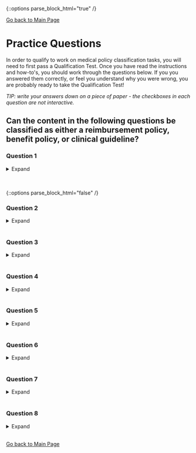 {::options parse_block_html="true" /}
<br/>

[Go back to Main Page](./index.md)

# Practice Questions
In order to qualify to work on medical policy classification tasks, you will need to first pass a Qualification Test. Once you have read the instructions and how-to's, you should work through the questions below. If you you answered them correctly, or feel you understand why you were wrong, you are probably ready to take the Qualification Test!

_TIP: write your answers down on a piece of paper - the checkboxes in each question are not interactive._

## Can the content in the following questions be classified as either a reimbursement policy, benefit policy, or clinical guideline?

### Question 1

<details>
  <summary>
    Expand
  </summary>
<br/>
  
- [ ] Definitely
- [ ] Probably
- [ ] Not Sure
- [ ] Probably Not
- [ ] No
 
 [Tutorial - Question 1 - Right Click and choose "Open in New Window"](./index.md)
  
  <details>
      <summary>
        Click For Answer
      </summary>
  <br/>
  
  - [x] Definitely
  
  Explanation: This is a new benefit announcement with a procedure code and effective date, and healh plan information (TMHP). 
  
* WHY - Official communication of policy change
* WHO - Any provider billing the procedure code after the start date
* WHAT - **IF** 69205, for CSHCN members all ages, rendered in inpatient or outpatient setting **THEN** Payable

   </details>
 </details> 
<br/>
<br/>

{::options parse_block_html="false" /}

### Question 2
<details>
  <summary>
    Expand
  </summary>
  <br/>
  
- [ ] Definitely
- [ ] Probably
- [ ] Not Sure
- [ ] Probably Not
- [ ] No
 
 [Tutorial - Question 2 - Right Click and choose "Open in New Window"](./index.md)
  <details>
     <summary>
     Click For Answer
     </summary>
  <br/>
  
  - [x] No
  
Explanation: This is a document labeled "Exhibit". It is generally the case that a document labeled this way is not a policy. If you read fruther you will find that this is an evaluation questionnaire that a managed care provider must fill out in order to maintain status as a managed care organization for Florida residents. Therefore this document does not qualify as any of the types of policy in question.

</details>
</details>
<br/>

 ### Question 3

 <details>
  <summary>Expand</summary>
   <br/>
  
- [ ] Definitely
- [ ] Probably
- [ ] Not Sure
- [ ] Probably Not
- [ ] No
 
 
 [Tutorial - Question 3 - Right Click and choose "Open in New Window"](./index.md)
 <details>
    <summary>
    Click For Answer
    </summary>
  <br/>
  
  - [x] No
  
Explanation: This is an announcement of delay of claim payment only.  It is just an FYI to providers that they might have to wait an extra 4 days to get paid. No policy here!

</details>
</details>
<br/>

### Question 4

<details>
  <summary>
  Expand
  </summary>
  <br/>
  
- [ ] Definitely
- [ ] Probably
- [ ] Not Sure
- [ ] Probably Not
- [ ] No
 
 [Tutorial - Question 4 - Right Click and choose "Open in New Window"](./index.md)
  <details>
      <summary>
      Click For Answer
      </summary>
  <br/>
  
  - [x] Definitely
  
Explanation: This is an announcement by Pennsylvania Department of Human Services regarding the prior authorization policy surrounding proton pump inhibitors. Sometimes official policy updates can be communicated in bulletins. If a provider is required to have a prior authorization and does not get one, they won't be paid. That puts this into the Reimbursement Policy category. Lets take a look at the breakdown:  

   a. WHY - Updated handbook pages including prior authorization requirements for medical neccessity evaluation for proton pump inhibitors
   b. WHO - The bulletin applies to all licensed pharmacies and prescribers enrolled in the Medical Assistance Program who provide services in the fee-for-service system
   c. WHAT - Prior authorizations are required when: Prescriptions for drugs not on the preferred drug list (a reference document that is linked to in the bulletin), or when the quantity limit is exceeded, if it is being prescribed to a child under 6 years if the total duration of the prescription is longer than 4 months or more in the previous 180 day period (6 months)...and more.

</details>
</details>
<br/>


### Question 5


 <details>
  <summary>
  Expand
  </summary>
   <br/>
  
- [ ] Definitely
- [ ] Probably
- [ ] Not Sure
- [ ] Probably Not
- [ ] No

 [Tutorial - Question 5 - Right Click and choose "Open in New Window"](./index.md)
  <details>
      <summary>
      Click For Answer
      </summary>
  <br/>
  
  - [x] No
  
 Explanation: This is a policy in that it has Why, Who and What - but it does not fall under the category of any of the policy types we are interested in (reimbursement, member benefit, or clinical guideline).

</details>
</details>
<br/>

### Question 6

 <details>
  <summary>
  Expand
  </summary>
   <br/>
  
- [ ] Definitely
- [ ] Probably
- [ ] Not Sure
- [ ] Probably Not
- [ ] No
 
 [Tutorial - Question 6 - Right Click and choose "Open in New Window"](./index.md)
  <details>
    <summary>
    Click For Answer
    </summary>
  <br/>
  
  - [x] Definitely
  
 Explanation: This is a Clinical Guideline policy. It will often look quite different from a Reimbursement or Member Benefits policy type. While they don't typically refer to specific HCPCS or CPT procedure codes that would be used on a medical claim, they do refer to specific services with a rating as to whether it is clinically appropriate for the condition(s) that the patient suffers. The rating scale is defined in the document. 
 
   a. WHY - These criteria are intended to guide radiologists, radiation oncologists and referring physicians in making decisions regarding radiologic imaging and treatment.
   
   b. WHO - Any service provider who is providing radiologic imaging and treatment
   
   c. WHAT - Under various conditions listed in the tables, there is a rating accompanying each procedure which corresponds to the level of appropriateness for choosing that procedure.

</details>
</details>
<br/>

### Question 7

 <details>
  <summary>
  Expand
  </summary>
   <br/>
  
- [ ] Definitely
- [ ] Probably
- [ ] Not Sure
- [ ] Probably Not
- [ ] No
 
 [Tutorial - Question 7 - Right Click and choose "Open in New Window"](./index.md)
  <details>
    <summary>
    Click For Answer
    </summary>
  <br/>
  
  - [x] Definitely
  
 Explanation: This looks like simple Fee Schedule reference data, which is usually not the policy itself (but supports a payment policy). In some cases the fee schedule can also contain medical policy, like in this case where it also includes the number of units allowed as well as the modifiers that are allowed. It also includes information that for children under 21, there is a percentage increase in payment (with some exceptions who don't recieve increase and others who receive additional increase, also listed). 

</details>
</details>
<br/>

### Question 8
 
 <details>
  <summary>
  Expand
  </summary>
   <br/>
  
- [ ] Definitely
- [ ] Probably
- [ ] Not Sure
- [ ] Probably Not
- [ ] No
 
 [Tutorial - Question 8 - Right Click and choose "Open in New Window"](./index.md)
  <details>
      <summary>
      Click For Answer
      </summary>
  <br/>
  
  - [x] No
  
Explanation: This is another fee schedule, but there is no additional policy listed - simply codes and fees. This is pure reference data and doesn't stand alone as policy without additional documentation.

</details>
</details>
<br/>

[Go back to Main Page](./index.md)
